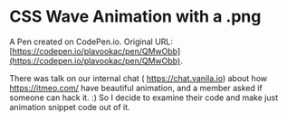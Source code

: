 # CSS Wave Animation with a .png

A Pen created on CodePen.io. Original URL: [https://codepen.io/plavookac/pen/QMwObb](https://codepen.io/plavookac/pen/QMwObb).

There was talk on our internal chat ( https://chat.vanila.io) about how https://itmeo.com/ have beautiful animation, and a member asked if someone can hack it. :) So I decide to examine their code and make just animation snippet code out of it.